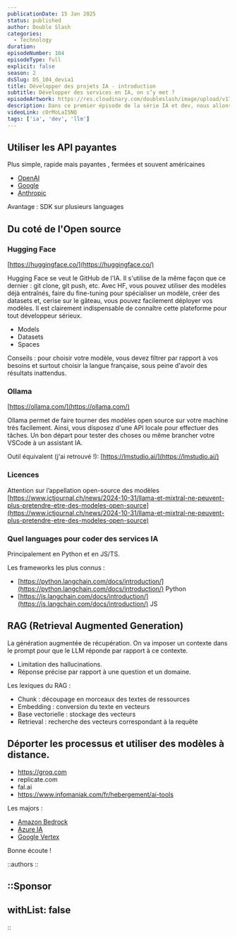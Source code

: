 ```yaml
---
publicationDate: 15 Jan 2025
status: published
author: Double Slash
categories:
  - Technology
duration:
episodeNumber: 104
episodeType: full
explicit: false
season: 2
dsSlug: DS_104_devia1
title: Développer des projets IA - introduction
subtitle: Développer des services en IA, on s’y met ?
episodeArtwork: https://res.cloudinary.com/doubleslash/image/upload/v1736889833/episode/ART_104_x5pfdi.png
description: Dans ce premier épisode de la série IA et dev, nous allons évoquer les différentes possibilités, outils et lexique de l'IA pour les projets de développement IA. En effet, il est aujourd'hui indispensable de s'intéresser aux possibilités d'intégrer l'IA dans nos développements. La demande est croissante tant de la part des entreprises qui ne veulent pas rater le train que des utilisateurs qui commencent à avoir l'habitude de retrouver de l'IA dans tous leurs outils. Nous commencerons par le plus basique, simplement utiliser les API des plus grands modèles (OpenAI, Anthropic, etc.), nous passerons par Hugging Face, nous survolerons les RAG (un épisode entier y sera consacré) et nous évoquerons également les questions de déploiement et d'hébergement.
videoLink: cOrMoLaI5NQ
tags: ['ia', 'dev', 'llm']
---
```


## Utiliser les API payantes

Plus simple, rapide mais payantes , fermées et souvent américaines

- [OpenAI](https://platform.openai.com/docs/api-reference/introduction)
- [Google](https://ai.google.dev/gemini-api/docs?hl=fr)
- [Anthropic](https://docs.anthropic.com/en/api/getting-started)

Avantage : SDK sur plusieurs languages

## Du coté de l'Open source

### Hugging Face

[https://huggingface.co/](https://huggingface.co/)

Hugging Face se veut le GitHub de l'IA.
Il s'utilise de la même façon que ce dernier : git clone, git push, etc.
Avec HF, vous pouvez utiliser des modèles déjà entraînés, faire du fine-tuning pour spécialiser un modèle, créer des datasets et, cerise sur le gâteau, vous pouvez facilement déployer vos modèles.
Il est clairement indispensable de connaître cette plateforme pour tout développeur sérieux.

- Models
- Datasets
- Spaces

Conseils : pour choisir votre modèle, vous devez filtrer par rapport à vos besoins et surtout choisir la langue française, sous peine d'avoir des résultats inattendus.

### Ollama

[https://ollama.com/](https://ollama.com/)

Ollama permet de faire tourner des modèles open source sur votre machine très facilement. Ainsi, vous disposez d'une API locale pour effectuer des tâches.
Un bon départ pour tester des choses ou même brancher votre VSCode à un assistant IA.

Outil équivalent (j'ai retrouvé !): [https://lmstudio.ai/](https://lmstudio.ai/)

### Licences

Attention sur l’appellation open-source des modèles
[https://www.ictjournal.ch/news/2024-10-31/llama-et-mixtral-ne-peuvent-plus-pretendre-etre-des-modeles-open-source](https://www.ictjournal.ch/news/2024-10-31/llama-et-mixtral-ne-peuvent-plus-pretendre-etre-des-modeles-open-source)

### Quel languages pour coder des services IA

Principalement en Python et en JS/TS.

Les frameworks les plus connus :

- [https://python.langchain.com/docs/introduction/](https://python.langchain.com/docs/introduction/) Python
- [https://js.langchain.com/docs/introduction/](https://js.langchain.com/docs/introduction/) JS

## RAG (Retrieval Augmented Generation)

La génération augmentée de récupération.
On va imposer un contexte dans le prompt pour que le LLM réponde par rapport à ce contexte.

- Limitation des hallucinations.
- Réponse précise par rapport à une question et un domaine.

Les lexiques du RAG :

- Chunk : découpage en morceaux des textes de ressources
- Embedding : conversion du texte en vecteurs
- Base vectorielle : stockage des vecteurs
- Retrieval : recherche des vecteurs correspondant à la requête

## Déporter les processus et utiliser des modèles à distance.

- https://groq.com
- replicate.com
- fal.ai
- https://www.infomaniak.com/fr/hebergement/ai-tools

Les majors :

- [Amazon Bedrock](https://aws.amazon.com/fr/bedrock/)
- [Azure IA](https://azure.microsoft.com/fr-fr/solutions/ai)
- [Google Vertex](https://cloud.google.com/vertex-ai)

Bonne écoute !

::authors
::

## ::Sponsor

## withList: false

::
